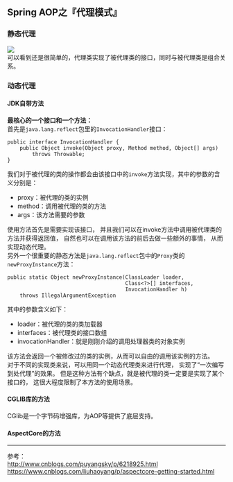 ## Spring AOP之『代理模式』

### 静态代理
![](https://images2015.cnblogs.com/blog/756310/201609/756310-20160924153802543-1643119235.jpg)  
可以看到还是很简单的，代理类实现了被代理类的接口，同时与被代理类是组合关系。  
### 动态代理
#### JDK自带方法  
**最核心的一个接口和一个方法：**  
首先是`java.lang.reflect`包里的`InvocationHandler`接口：
```$xslt
public interface InvocationHandler {
    public Object invoke(Object proxy, Method method, Object[] args)
        throws Throwable;
}
```
我们对于被代理的类的操作都会由该接口中的`invoke`方法实现，其中的参数的含义分别是：

- proxy：被代理的类的实例  
- method：调用被代理的类的方法  
- args：该方法需要的参数  

使用方法首先是需要实现该接口，
并且我们可以在invoke方法中调用被代理类的方法并获得返回值，
自然也可以在调用该方法的前后去做一些额外的事情，
从而实现动态代理。  
另外一个很重要的静态方法是`java.lang.reflect`包中的`Proxy`类的`newProxyInstance`方法：
```$xslt
public static Object newProxyInstance(ClassLoader loader,
                                      Class<?>[] interfaces,
                                      InvocationHandler h)
    throws IllegalArgumentException
```
其中的参数含义如下：

- loader：被代理的类的类加载器  
- interfaces：被代理类的接口数组  
- invocationHandler：就是刚刚介绍的调用处理器类的对象实例  

该方法会返回一个被修改过的类的实例，从而可以自由的调用该实例的方法。  
对于不同的实现类来说，可以用同一个动态代理类来进行代理，
实现了“一次编写到处代理”的效果。
但是这种方法有个缺点，就是被代理的类一定要是实现了某个接口的，
这很大程度限制了本方法的使用场景。

#### CGLIB库的方法  
CGlib是一个字节码增强库，为AOP等提供了底层支持。

#### AspectCore的方法

---
参考：  
http://www.cnblogs.com/puyangsky/p/6218925.html  
https://www.cnblogs.com/liuhaoyang/p/aspectcore-getting-started.html
